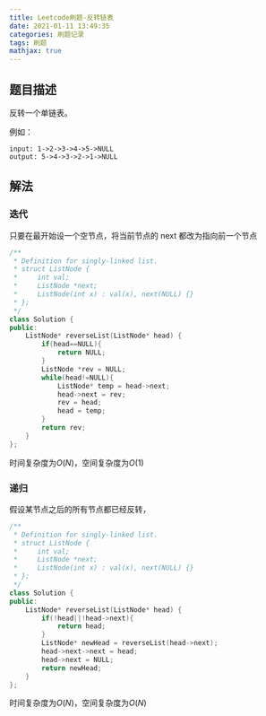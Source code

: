 ```yaml
---
title: Leetcode刷题-反转链表
date: 2021-01-11 13:49:35
categories: 刷题记录
tags: 刷题
mathjax: true
---
```


## 题目描述

反转一个单链表。

例如：

```
input: 1->2->3->4->5->NULL
output: 5->4->3->2->1->NULL
```

<!--more-->

## 解法

### 迭代

只要在最开始设一个空节点，将当前节点的 next 都改为指向前一个节点

```C++
/**
 * Definition for singly-linked list.
 * struct ListNode {
 *     int val;
 *     ListNode *next;
 *     ListNode(int x) : val(x), next(NULL) {}
 * };
 */
class Solution {
public:
    ListNode* reverseList(ListNode* head) {
        if(head==NULL){
            return NULL;
        }
        ListNode *rev = NULL;
        while(head!=NULL){
            ListNode* temp = head->next;
            head->next = rev;
            rev = head;
            head = temp;
        }
        return rev;
    }
};
```

时间复杂度为$O(N)$，空间复杂度为$O(1)$

### 递归

假设某节点之后的所有节点都已经反转，

```C++
/**
 * Definition for singly-linked list.
 * struct ListNode {
 *     int val;
 *     ListNode *next;
 *     ListNode(int x) : val(x), next(NULL) {}
 * };
 */
class Solution {
public:
    ListNode* reverseList(ListNode* head) {
        if(!head||!head->next){
            return head;
        }
        ListNode* newHead = reverseList(head->next);
        head->next->next = head;
        head->next = NULL;
        return newHead;
    }
};
```

时间复杂度为$O(N)$，空间复杂度为$O(N)$
